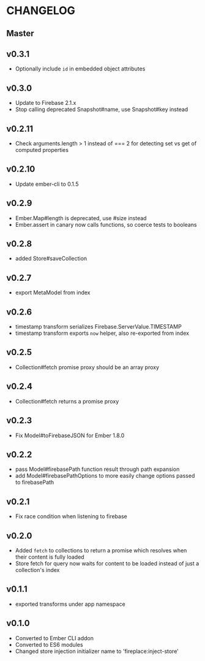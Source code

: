 # CHANGELOG

## Master

## v0.3.1

* Optionally include `id` in embedded object attributes

## v0.3.0

* Update to Firebase 2.1.x
* Stop calling deprecated Snapshot#name, use Snapshot#key instead

## v0.2.11

* Check arguments.length > 1 instead of === 2 for detecting set vs get of computed properties

## v0.2.10

* Update ember-cli to 0.1.5

## v0.2.9

* Ember.Map#length is deprecated, use #size instead
* Ember.assert in canary now calls functions, so coerce tests to booleans

## v0.2.8

* added Store#saveCollection

## v0.2.7

* export MetaModel from index

## v0.2.6

* timestamp transform serializes Firebase.ServerValue.TIMESTAMP
* timestamp transform exports `now` helper, also re-exported from index

## v0.2.5

* Collection#fetch promise proxy should be an array proxy

## v0.2.4

* Collection#fetch returns a promise proxy

## v0.2.3

* Fix Model#toFirebaseJSON for Ember 1.8.0

## v0.2.2

* pass Model#firebasePath function result through path expansion
* add Model#firebasePathOptions to more easily change options passed to firebasePath

## v0.2.1

* Fix race condition when listening to firebase

## v0.2.0

* Added `fetch` to collections to return a promise which resolves when their content is fully loaded
* Store fetch for query now waits for content to be loaded instead of just a collection's index

## v0.1.1

* exported transforms under app namespace

## v0.1.0

* Converted to Ember CLI addon
* Converted to ES6 modules
* Changed store injection initializer name to 'fireplace:inject-store'